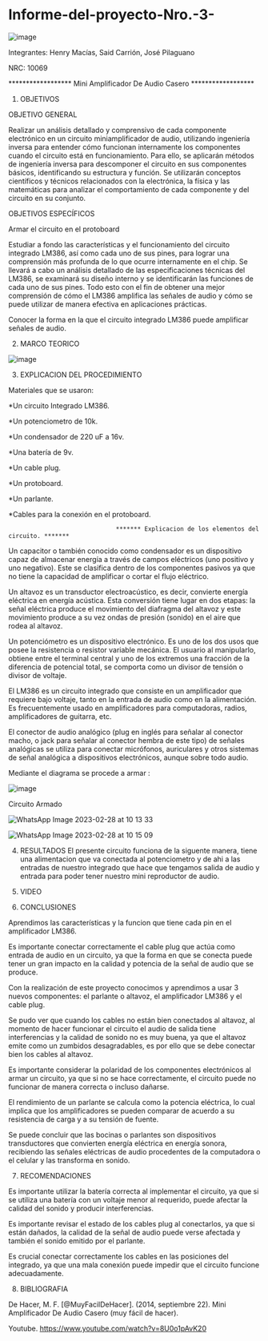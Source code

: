 # Informe-del-proyecto-Nro.-3-

![image](https://user-images.githubusercontent.com/116677175/221881944-1c9082d4-83fc-4a5d-b9d5-9ec7f3b992db.png)

Integrantes: Henry Macías, Said Carrión, José Pilaguano 

NRC: 10069

****************** Mini Amplificador De Audio Casero ******************

1. OBJETIVOS

OBJETIVO GENERAL

Realizar un análisis detallado y comprensivo de cada componente electrónico en un circuito miniamplificador de audio, utilizando ingeniería inversa para entender cómo funcionan internamente los componentes cuando el circuito está en funcionamiento. Para ello, se aplicarán métodos de ingeniería inversa para descomponer el circuito en sus componentes básicos, identificando su estructura y función. Se utilizarán conceptos científicos y técnicos relacionados con la electrónica, la física y las matemáticas para analizar el comportamiento de cada componente y del circuito en su conjunto.

OBJETIVOS ESPECÍFICOS

Armar el circuito en el protoboard

Estudiar a fondo las características y el funcionamiento del circuito integrado LM386, así como cada uno de sus pines, para lograr una comprensión más profunda de lo que ocurre internamente en el chip. Se llevará a cabo un análisis detallado de las especificaciones técnicas del LM386, se examinará su diseño interno y se identificarán las funciones de cada uno de sus pines. Todo esto con el fin de obtener una mejor comprensión de cómo el LM386 amplifica las señales de audio y cómo se puede utilizar de manera efectiva en aplicaciones prácticas.

Conocer la forma en la que el circuito integrado LM386 puede amplificar señales de audio.

2. MARCO TEORICO

![image](https://user-images.githubusercontent.com/116677175/221889067-44b88cd0-692d-4607-9d54-dfdc1153bd46.png)

3. EXPLICACION DEL PROCEDIMIENTO

Materiales que se usaron: 

*Un circuito Integrado LM386.

*Un potenciometro de 10k.

*Un condensador de 220 uF a 16v.

*Una batería de 9v. 

*Un cable plug.

*Un protoboard.

*Un parlante.

*Cables para la conexión en el protoboard.

                                  ******* Explicacion de los elementos del circuito. *******    
Un capacitor o también conocido como condensador es un dispositivo capaz de almacenar energía a través de campos eléctricos (uno positivo y uno negativo). Este se clasifica dentro de los componentes pasivos ya que no tiene la capacidad de amplificar o cortar el flujo eléctrico.

Un altavoz es un transductor electroacústico, es decir, convierte energía eléctrica en energía acústica. Esta conversión tiene lugar en dos etapas: la señal eléctrica produce el movimiento del diafragma del altavoz y este movimiento produce a su vez ondas de presión (sonido) en el aire que rodea al altavoz.

Un potenciómetro es un dispositivo electrónico. Es uno de los dos usos que posee la resistencia o resistor variable mecánica. El usuario al manipularlo, obtiene entre el terminal central y uno de los extremos una fracción de la diferencia de potencial total, se comporta como un divisor de tensión o divisor de voltaje.

El LM386 es un circuito integrado que consiste en un amplificador que requiere bajo voltaje, tanto en la entrada de audio como en la alimentación. Es frecuentemente usado en amplificadores para computadoras, radios, amplificadores de guitarra, etc.

El conector de audio analógico (plug en inglés para señalar al conector macho, o jack para señalar al conector hembra de este tipo)​ de señales analógicas se utiliza para conectar micrófonos, auriculares y otros sistemas de señal analógica a dispositivos electrónicos, aunque sobre todo audio.

Mediante el diagrama se procede a armar :

![image](https://user-images.githubusercontent.com/116677175/221889479-cd4aab18-a77e-4ce8-bb4e-42d965e4fbd5.png)

Circuito Armado

![WhatsApp Image 2023-02-28 at 10 13 33](https://user-images.githubusercontent.com/116677175/221896131-365a74d3-80e3-4f2c-a144-ed5148a61c0d.jpeg)

![WhatsApp Image 2023-02-28 at 10 15 09](https://user-images.githubusercontent.com/116677175/221896262-b1c0463f-6102-4226-8f18-2b077b0f63c0.jpeg)

4. RESULTADOS
El presente circuito funciona de la siguente manera, tiene una alimentacion que va conectada al potenciometro y de ahi a las entradas de nuestro integrado que hace que tengamos salida de audio y entrada para poder tener nuestro mini reproductor de audio.

5. VIDEO

6. CONCLUSIONES

Aprendimos las características y la funcion que tiene cada pin en el amplificador LM386.

Es importante conectar correctamente el cable plug que actúa como entrada de audio en un circuito, ya que la forma en que se conecta puede tener un gran impacto en la calidad y potencia de la señal de audio que se produce.

Con la realización de este proyecto conocimos y aprendimos a usar 3 nuevos componentes: el parlante o altavoz, el amplificador LM386 y el cable plug.

Se pudo ver que cuando los cables no están bien conectados al altavoz, al momento de hacer funcionar el circuito el audio de salida tiene interferencias y la calidad de sonido no es muy buena, ya que el altavoz emite como un zumbidos desagradables, es por ello que se debe conectar bien los cables al altavoz.

Es importante considerar la polaridad de los componentes electrónicos al armar un circuito, ya que si no se hace correctamente, el circuito puede no funcionar de manera correcta o incluso dañarse.

El rendimiento de un parlante se calcula como la potencia eléctrica, lo cual implica que los amplificadores se pueden comparar de acuerdo a su resistencia de carga y a su tensión de fuente.

Se puede concluir que las bocinas o parlantes son dispositivos transductores que convierten energía eléctrica en energía sonora, recibiendo las señales eléctricas de audio procedentes de la computadora o el celular y las transforma en sonido.

7. RECOMENDACIONES

Es importante utilizar la batería correcta al implementar el circuito, ya que si se utiliza una batería con un voltaje menor al requerido, puede afectar la calidad del sonido y producir interferencias.

Es importante revisar el estado de los cables plug al conectarlos, ya que si están dañados, la calidad de la señal de audio puede verse afectada y también el sonido emitido por el parlante.

Es crucial conectar correctamente los cables en las posiciones del integrado, ya que una mala conexión puede impedir que el circuito funcione adecuadamente.

8. BIBLIOGRAFIA

De Hacer, M. F. [@MuyFacilDeHacer]. (2014, septiembre 22). Mini Amplificador De Audio Casero (muy fácil de hacer). 

Youtube. https://www.youtube.com/watch?v=8U0o1pAvK20
